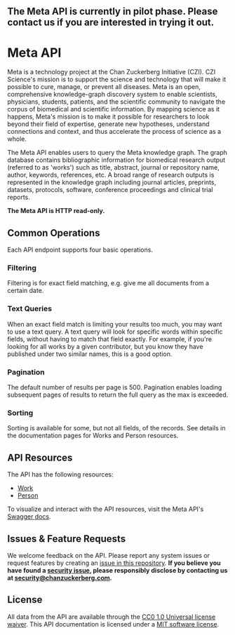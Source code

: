## The Meta API is currently in pilot phase. Please contact us if you are interested in trying it out.

# Meta API
Meta is a technology project at the Chan Zuckerberg Initiative (CZI). CZI Science's mission is to support the science and technology that will make it possible to cure, manage, or prevent all diseases. Meta is an open, comprehensive knowledge-graph discovery system to enable scientists, physicians, students, patients, and the scientific community to navigate the corpus of biomedical and scientific information. By mapping science as it happens, Meta's mission is to make it possible for researchers to look beyond their field of expertise, generate new hypotheses, understand connections and context, and thus accelerate the process of science as a whole. 

The Meta API enables users to query the Meta knowledge graph. The graph database contains bibliographic information for biomedical research output (referred to as 'works') such as title, abstract, journal or repository name, author, keywords, references, etc. A broad range of research outputs is represented in the knowledge graph including journal articles, preprints, datasets, protocols, software, conference proceedings and clinical trial reports.

__The Meta API is HTTP read-only.__

## Common Operations
Each API endpoint supports four basic operations. 

### Filtering
Filtering is for exact field matching, e.g. give me all documents from a certain date.

### Text Queries
When an exact field match is limiting your results too much, you may want to use a text query. A text query will look for specific words 
within specific fields, without having to match that field exactly. For example, if you're looking for all works by a given contributor, but you
know they have published under two similar names, this is a good option.

### Pagination
The default number of results per page is 500. Pagination enables loading subsequent pages of results to return the full query as the max is exceeded.

### Sorting
Sorting is available for some, but not all fields, of the records. See details in the documentation pages for Works and Person resources.

## API Resources
The API has the following resources:
* [Work](works.md)
* [Person](persons.md)

To visualize and interact with the API resources, visit the Meta API's [Swagger docs](https://meta-api-docs.prod.meta-infra.org/).

## Issues & Feature Requests
We welcome feedback on the API. Please report any system issues or request features by creating an [issue in this repository](https://github.com/chanzuckerberg/meta-kg-api-documentation/issues).
__If you believe you have found a [security issue](https://github.com/chanzuckerberg/meta-kg-api-documentation/blob/main/SECURITY.md), please responsibly disclose by contacting us at security@chanzuckerberg.com.__

## License
All data from the API are available through the [CC0 1.0 Universal license waiver](https://creativecommons.org/publicdomain/zero/1.0/deed.en). This API documentation is licensed under a [MIT software license](https://github.com/chanzuckerberg/meta-kg-api-documentation/blob/main/LICENSE.md).
